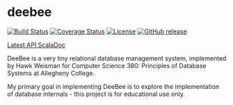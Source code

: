 deebee
======

[![Build Status](https://travis-ci.org/hawkw/deebee.svg)](https://travis-ci.org/hawkw/deebee) [![Coverage Status](https://img.shields.io/coveralls/hawkw/deebee.svg)](https://coveralls.io/r/hawkw/deebee) [![License](http://img.shields.io/:license-mit-blue.svg)](http://doge.mit-license.org) [![GitHub release](http://img.shields.io/github/release/hawkw/deebee.svg)]()

[Latest API ScalaDoc](http://hawkw.github.io/deebee/api/index.html)

DeeBee is a very tiny relational database management system, implemented by Hawk Weisman for Computer Science 380: Principles of Database Systems at Allegheny College.

My primary goal in implementing DeeBee is to explore the implementation of database internals - this project is for educational use only.
